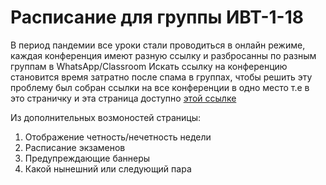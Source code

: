 # Расписание для группы ИВТ-1-18
В период пандемии все уроки стали проводиться в онлайн режиме, каждая конференция имеют разную ссылку и разбросанны по разным группам в WhatsApp/Classroom
Искать ссылку на конференцию становится время затратно после спама в группах, чтобы решить эту проблему был собран ссылки на все конференции в одно место т.е в это страничку и эта страница доступно [этой ссылке](https://baktybek0v.github.io/ivt/)

Из дополнительных возмоностей страницы:

1. Отображение четность/нечетность недели 
2. Расписание экзаменов
3. Предупреждающие баннеры 
4. Какой нынешний или следующий пара
